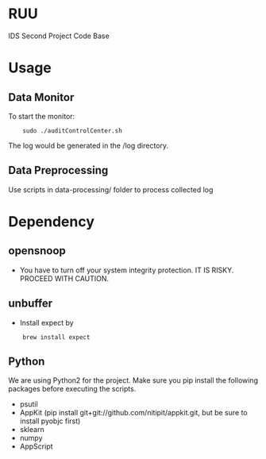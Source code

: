 # RUU
IDS Second Project Code Base

# Usage
## Data Monitor
To start the monitor:
```
    sudo ./auditControlCenter.sh
```
The log would be generated in the /log directory.

## Data Preprocessing
Use scripts in data-processing/ folder to process collected log

# Dependency
## opensnoop
* You have to turn off your system integrity protection. IT IS RISKY. PROCEED WITH CAUTION.

## unbuffer
* Install expect by
```
    brew install expect
```

## Python
We are using Python2 for the project. Make sure you pip install the following packages before executing the scripts.
* psutil
* AppKit (pip install git+git://github.com/nitipit/appkit.git, but be sure to install pyobjc first)
* sklearn
* numpy
* AppScript
